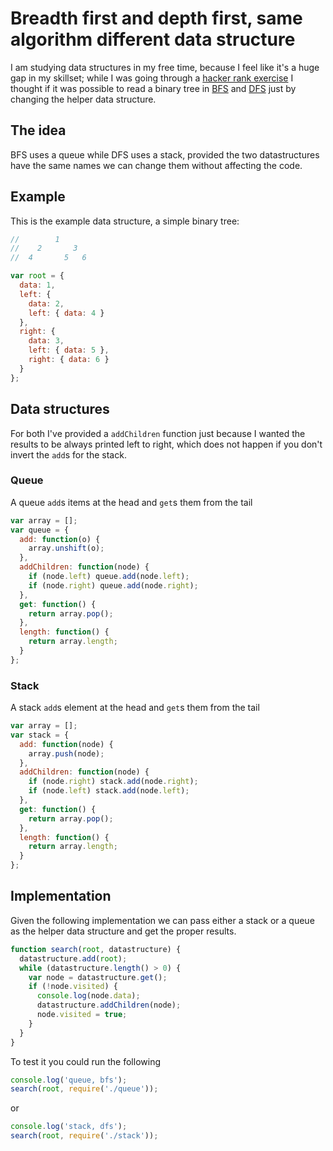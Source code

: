 # Breadth first and depth first, same algorithm  different data structure

I am studying data structures in my free time, because I feel like it's a huge gap in my skillset; while I was going through a [hacker rank exercise](https://www.hackerrank.com/challenges/swap-nodes-algo) I thought if it was possible to read a binary tree in [BFS](https://en.wikipedia.org/wiki/Breadth-first_search) and [DFS](https://en.wikipedia.org/wiki/Depth-first_search) just by changing the helper data structure.

## The idea

BFS uses a queue while DFS uses a stack, provided the two datastructures have the same names we can change them without affecting the code.

## Example

This is the example data structure, a simple binary tree:

```javascript
//        1
//    2       3
//  4       5   6

var root = {
  data: 1,
  left: {
    data: 2,
    left: { data: 4 }
  },
  right: {
    data: 3,
    left: { data: 5 },
    right: { data: 6 }
  }
};
```

## Data structures

For both I've provided a `addChildren` function just because I wanted the results to be always printed left to right, which does not happen if you don't invert the `add`s for the stack.

### Queue

A queue `add`s items at the head and `get`s them from the tail

```javascript
var array = [];
var queue = {
  add: function(o) {
    array.unshift(o);
  },
  addChildren: function(node) {
    if (node.left) queue.add(node.left);
    if (node.right) queue.add(node.right);
  },
  get: function() {
    return array.pop();
  },
  length: function() {
    return array.length;
  }
};
```

### Stack

A stack `add`s element at the head and `get`s them from the tail

```javascript
var array = [];
var stack = {
  add: function(node) {
    array.push(node);
  },
  addChildren: function(node) {
    if (node.right) stack.add(node.right);
    if (node.left) stack.add(node.left);
  },
  get: function() {
    return array.pop();
  },
  length: function() {
    return array.length;
  }
};
```

## Implementation

Given the following implementation we can pass either a stack or a queue as the helper data structure and get the proper results.

```javascript
function search(root, datastructure) {
  datastructure.add(root);
  while (datastructure.length() > 0) {
    var node = datastructure.get();
    if (!node.visited) {
      console.log(node.data);
      datastructure.addChildren(node);
      node.visited = true;
    }
  }
}
```

To test it you could run the following

```javascript
console.log('queue, bfs');
search(root, require('./queue'));
```

or 

```javascript
console.log('stack, dfs');
search(root, require('./stack'));
```
